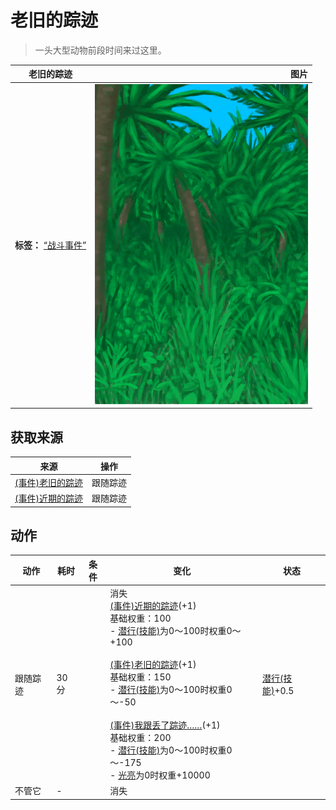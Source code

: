 # 老旧的踪迹  
> 一头大型动物前段时间来过这里。  
  
  老旧的踪迹  |   图片   
 ----  |  ----:   
 **标签：**	[“战斗事件”](tag_FightEvent.md)  |  ![](Sprite/Jungle.png)   
  
## 获取来源  
来源  |  操作  
----  |  ----  
[(事件)老旧的踪迹](Event_BoarTrailOld.md)  |  跟随踪迹  
[(事件)近期的踪迹](Event_BoarTrailRecent.md)  |  跟随踪迹  
## 动作  
动作  |  耗时  |  条件  |  变化  |  状态  
----  |  ----  |  ----  |  ----  |  ----  
跟随踪迹<br>  |  30分  |    |  消失<br>[(事件)近期的踪迹](Event_BoarTrailRecent.md)(+1)<br>基础权重：100<br>- [潜行(技能)](Skill_Stealth.md)为0～100时权重0～+100<br><br>[(事件)老旧的踪迹](Event_BoarTrailOld.md)(+1)<br>基础权重：150<br>- [潜行(技能)](Skill_Stealth.md)为0～100时权重0～-50<br><br>[(事件)我跟丢了踪迹……](Event_BoarTrailLost.md)(+1)<br>基础权重：200<br>- [潜行(技能)](Skill_Stealth.md)为0～100时权重0～-175<br>- [光亮](Light.md)为0时权重+10000<br>  |  [潜行(技能)](Skill_Stealth.md)+0.5  
不管它<br>  |  -  |    |  消失  |    
